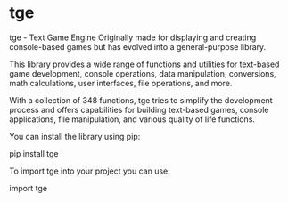 # tge

tge - Text Game Engine
Originally made for displaying and creating console-based games but has evolved into a general-purpose library.

This library provides a wide range of functions and utilities for text-based game development, console operations,
data manipulation, conversions, math calculations, user interfaces, file operations, and more.

With a collection of 348 functions, tge tries to simplify the development process and offers capabilities for
building text-based games, console applications, file manipulation, and various quality of life functions.

You can install the library using pip:

pip install tge

To import tge into your project you can use:

import tge
